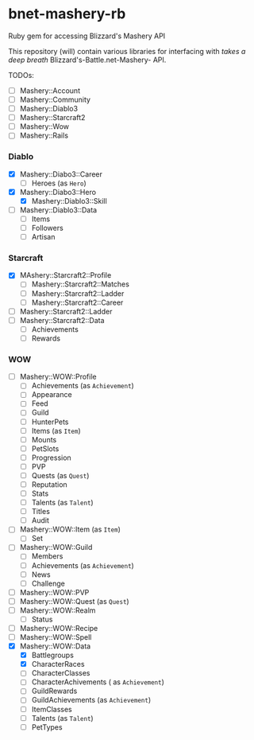 bnet-mashery-rb
===============

Ruby gem for accessing Blizzard's Mashery API

This repository (will) contain various libraries for interfacing with *takes a deep breath* Blizzard's-Battle.net-Mashery- API.

TODOs:

- [ ] Mashery::Account
- [ ] Mashery::Community
- [ ] Mashery::Diablo3
- [ ] Mashery::Starcraft2
- [ ] Mashery::Wow
- [ ] Mashery::Rails

### Diablo

- [x] Mashery::Diabo3::Career
  - [ ] Heroes (as `Hero`)
- [x] Mashery::Diabo3::Hero
  - [x] Mashery::Diablo3::Skill
- [ ] Mashery::Diablo3::Data
  - [ ] Items
  - [ ] Followers
  - [ ] Artisan

### Starcraft

- [x] MAshery::Starcraft2::Profile
  - [ ] Mashery::Starcraft2::Matches
  - [ ] Mashery::Starcraft2::Ladder
  - [ ] Mashery::Starcraft2::Career
- [ ] Mashery::Starcraft2::Ladder
- [ ] Mashery::Starcraft2::Data
  - [ ] Achievements
  - [ ] Rewards

### WOW

- [ ] Mashery::WOW::Profile
    - [ ] Achievements (as `Achievement`)
    - [ ] Appearance
    - [ ] Feed
    - [ ] Guild
    - [ ] HunterPets
    - [ ] Items (as `Item`)
    - [ ] Mounts
    - [ ] PetSlots
    - [ ] Progression
    - [ ] PVP
    - [ ] Quests (as `Quest`)
    - [ ] Reputation
    - [ ] Stats
    - [ ] Talents (as `Talent`)
    - [ ] Titles
    - [ ] Audit
- [ ] Mashery::WOW::Item (as `Item`)
    - [ ] Set
- [ ] Mashery::WOW::Guild
    - [ ] Members
    - [ ] Achievements (as `Achievement`)
    - [ ] News
    - [ ] Challenge
- [ ] Mashery::WOW::PVP
- [ ] Mashery::WOW::Quest (as `Quest`)
- [ ] Mashery::WOW::Realm
    - [ ] Status
- [ ] Mashery::WOW::Recipe
- [ ] Mashery::WOW::Spell
- [x] Mashery::WOW::Data
  - [x] Battlegroups
  - [X] CharacterRaces
  - [ ] CharacterClasses
  - [ ] CharacterAchivements ( as `Achievement`)
  - [ ] GuildRewards
  - [ ] GuildAchievements (as `Achievement`)
  - [ ] ItemClasses
  - [ ] Talents (as `Talent`)
  - [ ] PetTypes

